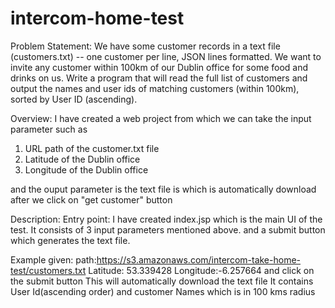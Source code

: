 # intercom-home-test
Problem Statement: We have some customer records in a text file (customers.txt) -- one customer per line, JSON lines formatted. We want to invite any customer within 100km of our Dublin office for some food and drinks on us. Write a program that will read the full list of customers and output the names and user ids of matching customers (within 100km), sorted by User ID
 (ascending).

Overview:
I have created a web project from which we can take the input parameter such as
1. URL path of the customer.txt file
2. Latitude of the Dublin office
3. Longitude of the Dublin office

and the ouput parameter is the text file is which is automatically download after we click on "get customer" button

Description:
Entry point:
I have created index.jsp which is the main UI of the test.
It consists of 3 input parameters mentioned above.
and a submit button which generates the text file.

Example given:
path:https://s3.amazonaws.com/intercom-take-home-test/customers.txt
Latitude: 53.339428
Longitude:-6.257664
and click on the submit button
This will automatically download the text file
It contains User Id(ascending order) and customer Names which is in 100 kms radius
